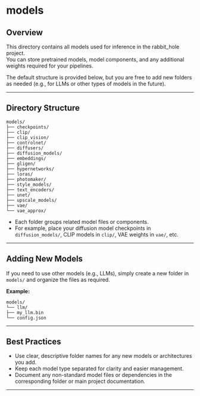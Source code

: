 # models

## Overview

This directory contains all models used for inference in the rabbit_hole project.  
You can store pretrained models, model components, and any additional weights required for your pipelines.

The default structure is provided below, but you are free to add new folders as needed (e.g., for LLMs or other types of models in the future).

---

## Directory Structure
```
models/
├── checkpoints/
├── clip/
├── clip_vision/
├── controlnet/
├── diffusers/
├── diffusion_models/
├── embeddings/
├── gligen/
├── hypernetworks/
├── loras/
├── photomaker/
├── style_models/
├── text_encoders/
├── unet/
├── upscale_models/
├── vae/
└── vae_approx/
```

- Each folder groups related model files or components.
- For example, place your diffusion model checkpoints in `diffusion_models/`, CLIP models in `clip/`, VAE weights in `vae/`, etc.

---

## Adding New Models

If you need to use other models (e.g., LLMs), simply create a new folder in `models/` and organize the files as required.

**Example:**
```
models/
└── llm/
├── my_llm.bin
└── config.json
```
---

## Best Practices

- Use clear, descriptive folder names for any new models or architectures you add.
- Keep each model type separated for clarity and easier management.
- Document any non-standard model files or dependencies in the corresponding folder or main project documentation.

---

